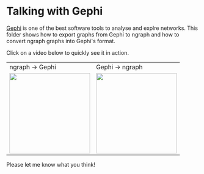 # Talking with Gephi

[Gephi](https://gephi.org/) is one of the best software tools to analyse and explre networks.
This folder shows how to export graphs from Gephi to ngraph and how to convert ngraph graphs into Gephi's format.

Click on a video below to quickly see it in action.

<table>
<tr>
 <td>ngraph → Gephi</td><td>Gephi → ngraph</td>
</tr>
<tr>
 <td><a href="https://www.youtube.com/watch?v=m-aLEoAVUv0"><img src='http://i.snag.gy/90vg1.jpg' height='211px'/></a></td><td><a href="https://www.youtube.com/watch?v=9SWN54Q_vT4"><img src='http://i.snag.gy/Fh0oN.jpg' height='211px'/></a></td>
</tr>
</table>

Please let me know what you think!
